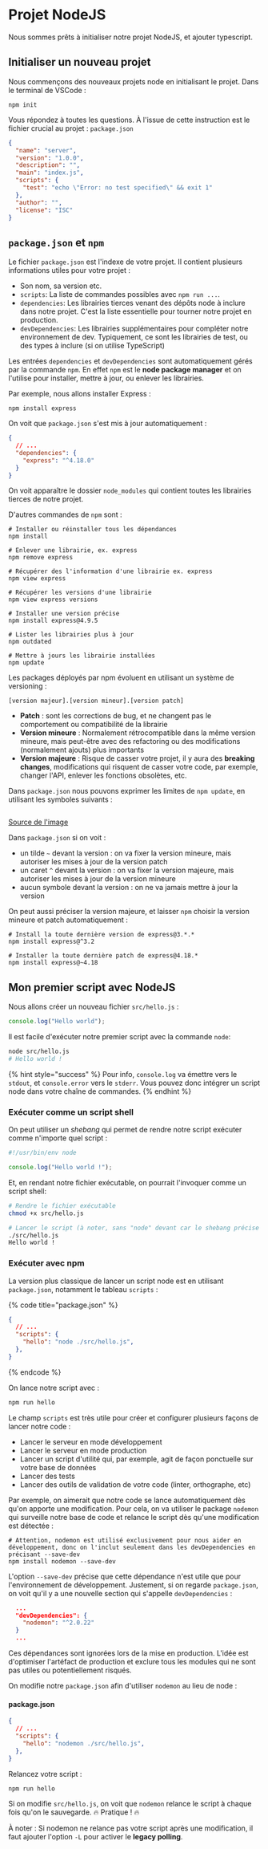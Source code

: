 # Projet NodeJS

Nous sommes prêts à initialiser notre projet NodeJS, et ajouter typescript.

## Initialiser un nouveau projet

Nous commençons des nouveaux projets node en initialisant le projet. Dans le terminal de VSCode :

```shell
npm init
```

Vous répondez à toutes les questions. À l'issue de cette instruction est le fichier crucial au projet : `package.json`


```json
{
  "name": "server",
  "version": "1.0.0",
  "description": "",
  "main": "index.js",
  "scripts": {
    "test": "echo \"Error: no test specified\" && exit 1"
  },
  "author": "",
  "license": "ISC"
}

```

## `package.json` et `npm`

Le fichier `package.json` est l'indexe de votre projet. Il contient plusieurs informations utiles pour votre projet :

* Son nom, sa version etc.
* `scripts`: La liste de commandes possibles avec `npm run ...`.&#x20;
* `dependencies`: Les librairies tierces venant des dépôts node à inclure dans notre projet. C'est la liste essentielle pour tourner notre projet en production.
* `devDependencies`: Les librairies supplémentaires pour compléter notre environnement de dev. Typiquement, ce sont les librairies de test, ou des types à inclure (si on utilise TypeScript)

Les entrées `dependencies` et `devDependencies` sont automatiquement gérés par la commande `npm`. En effet `npm` est le **node package manager** et on l'utilise pour installer, mettre à jour, ou enlever les librairies.

Par exemple, nous allons installer Express :

```shell
npm install express
```

On voit que `package.json` s'est mis à jour automatiquement :

```json
{
  // ...
  "dependencies": {
    "express": "^4.18.0"
  }
}
```

On voit apparaître le dossier `node_modules` qui contient toutes les librairies tierces de notre projet.

D'autres commandes de `npm` sont :

```shell
# Installer ou réinstaller tous les dépendances
npm install

# Enlever une librairie, ex. express
npm remove express

# Récupérer des l'information d'une librairie ex. express
npm view express

# Récupérer les versions d'une librairie
npm view express versions

# Installer une version précise
npm install express@4.9.5

# Lister les librairies plus à jour
npm outdated

# Mettre à jours les librairie installées
npm update

```

Les packages déployés par npm évoluent en utilisant un système de versioning :

```
[version majeur].[version mineur].[version patch]
```

* **Patch** : sont les corrections de bug, et ne changent pas le comportement ou compatibilité de la librairie
* **Version mineure** : Normalement rétrocompatible dans la même version mineure, mais peut-être avec des refactoring ou des modifications (normalement ajouts) plus importants
* **Version majeure** : Risque de casser votre projet, il y aura des **breaking changes**, modifications qui risquent de casser votre code, par exemple, changer l'API, enlever les fonctions obsolètes, etc.

Dans `package.json` nous pouvons exprimer les limites de `npm update`, en utilisant les symboles suivants :

<figure><img src="../.gitbook/assets/wheelbarrel-with-tilde-caret-white-bg-w1000.jpg" alt=""><figcaption></figcaption></figure>

[Source de l'image](https://bytearcher.com/goodies/semantic-versioning-cheatsheet/)

Dans `package.json` si on voit :

* un tilde `~` devant la version : on va fixer la version mineure, mais autoriser les mises à jour de la version patch
* un caret `^` devant la version : on va fixer la version majeure, mais autoriser les mises à jour de la version mineure
* aucun symbole devant la version : on ne va jamais mettre à jour la version

On peut aussi préciser la version majeure, et laisser `npm` choisir la version mineure et patch automatiquement :

```
# Install la toute dernière version de express@3.*.*
npm install express@^3.2

# Installer la toute dernière patch de express@4.18.*
npm install express@~4.18
```

## Mon premier script avec NodeJS

Nous allons créer un nouveau fichier `src/hello.js` :

```js
console.log("Hello world");
```

Il est facile d'exécuter notre premier script avec la commande `node`:

```bash
node src/hello.js 
# Hello world !
```

{% hint style="success" %}
Pour info, `console.log` va émettre vers le `stdout`, et `console.error` vers le `stderr`. Vous pouvez donc intégrer un script node dans votre chaîne de commandes.
{% endhint %}

### Exécuter comme un script shell

On peut utiliser un _shebang_ qui permet de rendre notre script exécuter comme n'importe quel script :

```js
#!/usr/bin/env node

console.log("Hello world !");
```

Et, en rendant notre fichier exécutable, on pourrait l'invoquer comme un script shell:

```bash
# Rendre le fichier exécutable
chmod +x src/hello.js 

# Lancer le script (à noter, sans "node" devant car le shebang précise l'interprète à utiliser!)
./src/hello.js 
Hello world !
```

### Exécuter avec npm

La version plus classique de lancer un script node est en utilisant `package.json`, notamment le tableau `scripts` :

{% code title="package.json" %}
```json
{
  // ...
  "scripts": {
    "hello": "node ./src/hello.js",
  },
}
```
{% endcode %}

On lance notre script avec :

```bash
npm run hello
```

Le champ `scripts` est très utile pour créer et configurer plusieurs façons de lancer notre code :

* Lancer le serveur en mode développement
* Lancer le serveur en mode production
* Lancer un script d'utilité qui, par exemple, agit de façon ponctuelle sur votre base de données
* Lancer des tests
* Lancer des outils de validation de votre code (linter, orthographe, etc)

Par exemple, on aimerait que notre code se lance automatiquement dès qu'on apporte une modification. Pour cela, on va utiliser le package `nodemon` qui surveille notre base de code et relance le script dès qu'une modification est détectée :

```shell
# Attention, nodemon est utilisé exclusivement pour nous aider en développement, donc on l'inclut seulement dans les devDependencies en précisant --save-dev
npm install nodemon --save-dev
```

L'option `--save-dev` précise que cette dépendance n'est utile que pour l'environnement de développement. Justement, si on regarde `package.json`, on voit qu'il y a une nouvelle section qui s'appelle `devDependencies` :

```json
  ...
  "devDependencies": {
    "nodemon": "^2.0.22"
  }
  ...
```

Ces dépendances sont ignorées lors de la mise en production. L'idée est d'optimiser l'artéfact de production et exclure tous les modules qui ne sont pas utiles ou potentiellement risqués.

On modifie notre `package.json` afin d'utiliser `nodemon` au lieu de node :


#### **package.json**

```json
{
  // ...
  "scripts": {
    "hello": "nodemon ./src/hello.js",
  },
}
```

Relancez votre script :

```shell
npm run hello
```

Si on modifie `src/hello.js`, on voit que `nodemon` relance le script à chaque fois qu'on le sauvegarde. :fire: Pratique ! :fire:

À noter : Si nodemon ne relance pas votre script après une modification, il faut ajouter l'option `-L` pour activer le **legacy polling**.

